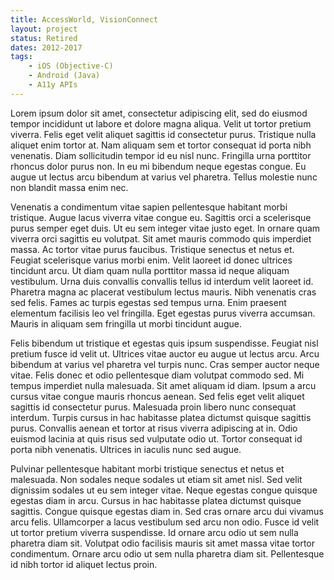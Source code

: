 ```yaml
---
title: AccessWorld, VisionConnect
layout: project
status: Retired
dates: 2012-2017
tags:
    - iOS (Objective-C)
    - Android (Java)
    - A11y APIs
---
```

Lorem ipsum dolor sit amet, consectetur adipiscing elit, sed do eiusmod tempor incididunt ut labore et dolore magna aliqua. Velit ut tortor pretium viverra. Felis eget velit aliquet sagittis id consectetur purus. Tristique nulla aliquet enim tortor at. Nam aliquam sem et tortor consequat id porta nibh venenatis. Diam sollicitudin tempor id eu nisl nunc. Fringilla urna porttitor rhoncus dolor purus non. In eu mi bibendum neque egestas congue. Eu augue ut lectus arcu bibendum at varius vel pharetra. Tellus molestie nunc non blandit massa enim nec.

Venenatis a condimentum vitae sapien pellentesque habitant morbi tristique. Augue lacus viverra vitae congue eu. Sagittis orci a scelerisque purus semper eget duis. Ut eu sem integer vitae justo eget. In ornare quam viverra orci sagittis eu volutpat. Sit amet mauris commodo quis imperdiet massa. Ac tortor vitae purus faucibus. Tristique senectus et netus et. Feugiat scelerisque varius morbi enim. Velit laoreet id donec ultrices tincidunt arcu. Ut diam quam nulla porttitor massa id neque aliquam vestibulum. Urna duis convallis convallis tellus id interdum velit laoreet id. Pharetra magna ac placerat vestibulum lectus mauris. Nibh venenatis cras sed felis. Fames ac turpis egestas sed tempus urna. Enim praesent elementum facilisis leo vel fringilla. Eget egestas purus viverra accumsan. Mauris in aliquam sem fringilla ut morbi tincidunt augue.

Felis bibendum ut tristique et egestas quis ipsum suspendisse. Feugiat nisl pretium fusce id velit ut. Ultrices vitae auctor eu augue ut lectus arcu. Arcu bibendum at varius vel pharetra vel turpis nunc. Cras semper auctor neque vitae. Felis donec et odio pellentesque diam volutpat commodo sed. Mi tempus imperdiet nulla malesuada. Sit amet aliquam id diam. Ipsum a arcu cursus vitae congue mauris rhoncus aenean. Sed felis eget velit aliquet sagittis id consectetur purus. Malesuada proin libero nunc consequat interdum. Turpis cursus in hac habitasse platea dictumst quisque sagittis purus. Convallis aenean et tortor at risus viverra adipiscing at in. Odio euismod lacinia at quis risus sed vulputate odio ut. Tortor consequat id porta nibh venenatis. Ultrices in iaculis nunc sed augue.

Pulvinar pellentesque habitant morbi tristique senectus et netus et malesuada. Non sodales neque sodales ut etiam sit amet nisl. Sed velit dignissim sodales ut eu sem integer vitae. Neque egestas congue quisque egestas diam in arcu. Cursus in hac habitasse platea dictumst quisque sagittis. Congue quisque egestas diam in. Sed cras ornare arcu dui vivamus arcu felis. Ullamcorper a lacus vestibulum sed arcu non odio. Fusce id velit ut tortor pretium viverra suspendisse. Id ornare arcu odio ut sem nulla pharetra diam sit. Volutpat odio facilisis mauris sit amet massa vitae tortor condimentum. Ornare arcu odio ut sem nulla pharetra diam sit. Pellentesque id nibh tortor id aliquet lectus proin.